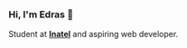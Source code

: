### Hi, I'm Edras 👋
Student at [**Inatel**][ur] and aspiring web developer.


[ur]: https://inatel.br/
